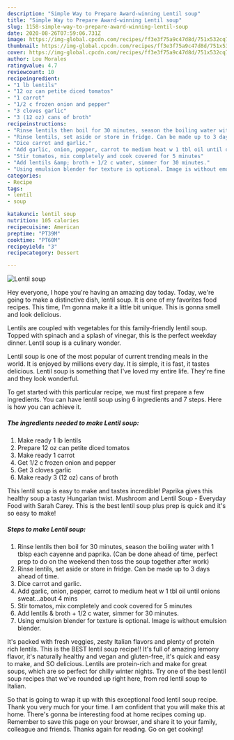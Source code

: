 ```yaml
---
description: "Simple Way to Prepare Award-winning Lentil soup"
title: "Simple Way to Prepare Award-winning Lentil soup"
slug: 1158-simple-way-to-prepare-award-winning-lentil-soup
date: 2020-08-26T07:59:06.731Z
image: https://img-global.cpcdn.com/recipes/ff3e3f75a9c47d8d/751x532cq70/lentil-soup-recipe-main-photo.jpg
thumbnail: https://img-global.cpcdn.com/recipes/ff3e3f75a9c47d8d/751x532cq70/lentil-soup-recipe-main-photo.jpg
cover: https://img-global.cpcdn.com/recipes/ff3e3f75a9c47d8d/751x532cq70/lentil-soup-recipe-main-photo.jpg
author: Lou Morales
ratingvalue: 4.7
reviewcount: 10
recipeingredient:
- "1 lb lentils"
- "12 oz can petite diced tomatos"
- "1 carrot"
- "1/2 c frozen onion and pepper"
- "3 cloves garlic"
- "3 (12 oz) cans of broth"
recipeinstructions:
- "Rinse lentils then boil for 30 minutes, season the boiling water with 1 tblsp each cayenne and paprika. (Can be done ahead of time, perfect prep to do on the weekend then toss the soup together after work)"
- "Rinse lentils, set aside or store in fridge. Can be made up to 3 days ahead of time."
- "Dice carrot and garlic."
- "Add garlic, onion, pepper, carrot to medium heat w 1 tbl oil until onions sweat...about 4 mins"
- "Stir tomatos, mix completely and cook covered for 5 minutes"
- "Add lentils &amp; broth + 1/2 c water, simmer for 30 minutes."
- "Using emulsion blender for texture is optional. Image is without emulsion blender."
categories:
- Recipe
tags:
- lentil
- soup

katakunci: lentil soup 
nutrition: 105 calories
recipecuisine: American
preptime: "PT39M"
cooktime: "PT60M"
recipeyield: "3"
recipecategory: Dessert

---
```



![Lentil soup](https://img-global.cpcdn.com/recipes/ff3e3f75a9c47d8d/751x532cq70/lentil-soup-recipe-main-photo.jpg)

Hey everyone, I hope you're having an amazing day today. Today, we're going to make a distinctive dish, lentil soup. It is one of my favorites food recipes. This time, I'm gonna make it a little bit unique. This is gonna smell and look delicious.

Lentils are coupled with vegetables for this family-friendly lentil soup. Topped with spinach and a splash of vinegar, this is the perfect weekday dinner. Lentil soup is a culinary wonder.

Lentil soup is one of the most popular of current trending meals in the world. It is enjoyed by millions every day. It is simple, it is fast, it tastes delicious. Lentil soup is something that I've loved my entire life. They're fine and they look wonderful.


To get started with this particular recipe, we must first prepare a few ingredients. You can have lentil soup using 6 ingredients and 7 steps. Here is how you can achieve it.

<!--inarticleads1-->

##### The ingredients needed to make Lentil soup:

1. Make ready 1 lb lentils
1. Prepare 12 oz can petite diced tomatos
1. Make ready 1 carrot
1. Get 1/2 c frozen onion and pepper
1. Get 3 cloves garlic
1. Make ready 3 (12 oz) cans of broth


This lentil soup is easy to make and tastes incredible! Paprika gives this healthy soup a tasty Hungarian twist. Mushroom and Lentil Soup - Everyday Food with Sarah Carey. This is the best lentil soup plus prep is quick and it&#39;s so easy to make! 

<!--inarticleads2-->

##### Steps to make Lentil soup:

1. Rinse lentils then boil for 30 minutes, season the boiling water with 1 tblsp each cayenne and paprika. (Can be done ahead of time, perfect prep to do on the weekend then toss the soup together after work)
1. Rinse lentils, set aside or store in fridge. Can be made up to 3 days ahead of time.
1. Dice carrot and garlic.
1. Add garlic, onion, pepper, carrot to medium heat w 1 tbl oil until onions sweat...about 4 mins
1. Stir tomatos, mix completely and cook covered for 5 minutes
1. Add lentils &amp; broth + 1/2 c water, simmer for 30 minutes.
1. Using emulsion blender for texture is optional. Image is without emulsion blender.


It&#39;s packed with fresh veggies, zesty Italian flavors and plenty of protein rich lentils. This is the BEST lentil soup recipe!! It&#39;s full of amazing lemony flavor, it&#39;s naturally healthy and vegan and gluten-free, it&#39;s quick and easy to make, and SO delicious. Lentils are protein-rich and make for great soups, which are so perfect for chilly winter nights. Try one of the best lentil soup recipes that we&#39;ve rounded up right here, from red lentil soup to Italian. 

So that is going to wrap it up with this exceptional food lentil soup recipe. Thank you very much for your time. I am confident that you will make this at home. There's gonna be interesting food at home recipes coming up. Remember to save this page on your browser, and share it to your family, colleague and friends. Thanks again for reading. Go on get cooking!
